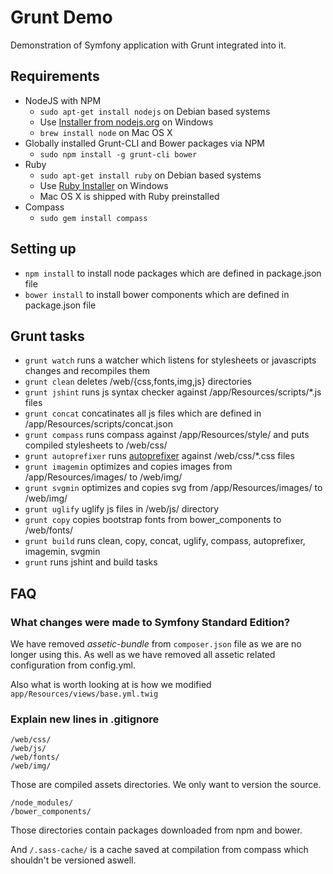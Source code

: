 Grunt Demo
==========

Demonstration of Symfony application with Grunt integrated into it.

## Requirements

  * NodeJS with NPM
    * `sudo apt-get install nodejs` on Debian based systems
    * Use [Installer from nodejs.org](http://nodejs.org/download/) on Windows
    * `brew install node` on Mac OS X
  * Globally installed Grunt-CLI and Bower packages via NPM
    * `sudo npm install -g grunt-cli bower`
  * Ruby
    * `sudo apt-get install ruby` on Debian based systems
    * Use [Ruby Installer](http://rubyinstaller.org/) on Windows
    * Mac OS X is shipped with Ruby preinstalled
  * Compass
    * `sudo gem install compass`

## Setting up

  * `npm install` to install node packages which are defined in package.json file
  * `bower install` to install bower components which are defined in package.json file

## Grunt tasks

  * `grunt watch` runs a watcher which listens for stylesheets or javascripts changes and recompiles them
  * `grunt clean` deletes /web/{css,fonts,img,js} directories
  * `grunt jshint` runs js syntax checker against /app/Resources/scripts/*.js files
  * `grunt concat` concatinates all js files which are defined in /app/Resources/scripts/concat.json
  * `grunt compass` runs compass against /app/Resources/style/ and puts compiled stylesheets to /web/css/
  * `grunt autoprefixer` runs [autoprefixer](https://github.com/postcss/autoprefixer) against /web/css/*.css files
  * `grunt imagemin` optimizes and copies images from /app/Resources/images/ to /web/img/
  * `grunt svgmin` optimizes and copies svg from /app/Resources/images/ to /web/img/ 
  * `grunt uglify` uglify js files in /web/js/ directory
  * `grunt copy` copies bootstrap fonts from bower_components to /web/fonts/
  * `grunt build` runs clean, copy, concat, uglify, compass, autoprefixer, imagemin, svgmin
  * `grunt` runs jshint and build tasks

## FAQ

### What changes were made to Symfony Standard Edition?

We have removed *assetic-bundle* from `composer.json` file as we are no longer using this. As well as we have removed all assetic related configuration from config.yml.

Also what is worth looking at is how we modified `app/Resources/views/base.yml.twig`

### Explain new lines in .gitignore

```
/web/css/
/web/js/
/web/fonts/
/web/img/
```

Those are compiled assets directories. We only want to version the source.

```
/node_modules/
/bower_components/
```

Those directories contain packages downloaded from npm and bower.

And `/.sass-cache/` is a cache saved at compilation from compass which shouldn't be versioned aswell.
